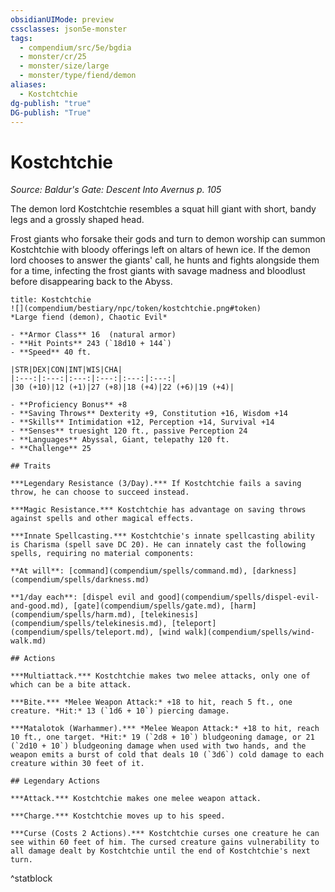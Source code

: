 ```yaml
---
obsidianUIMode: preview
cssclasses: json5e-monster
tags:
  - compendium/src/5e/bgdia
  - monster/cr/25
  - monster/size/large
  - monster/type/fiend/demon
aliases:
  - Kostchtchie
dg-publish: "true"
DG-publish: "True"
---
```

# Kostchtchie
*Source: Baldur's Gate: Descent Into Avernus p. 105*  

The demon lord Kostchtchie resembles a squat hill giant with short, bandy legs and a grossly shaped head.

Frost giants who forsake their gods and turn to demon worship can summon Kostchtchie with bloody offerings left on altars of hewn ice. If the demon lord chooses to answer the giants' call, he hunts and fights alongside them for a time, infecting the frost giants with savage madness and bloodlust before disappearing back to the Abyss.

```ad-statblock
title: Kostchtchie
![](compendium/bestiary/npc/token/kostchtchie.png#token)
*Large fiend (demon), Chaotic Evil*

- **Armor Class** 16  (natural armor)
- **Hit Points** 243 (`18d10 + 144`)
- **Speed** 40 ft.

|STR|DEX|CON|INT|WIS|CHA|
|:---:|:---:|:---:|:---:|:---:|:---:|
|30 (+10)|12 (+1)|27 (+8)|18 (+4)|22 (+6)|19 (+4)|

- **Proficiency Bonus** +8
- **Saving Throws** Dexterity +9, Constitution +16, Wisdom +14
- **Skills** Intimidation +12, Perception +14, Survival +14
- **Senses** truesight 120 ft., passive Perception 24
- **Languages** Abyssal, Giant, telepathy 120 ft.
- **Challenge** 25

## Traits

***Legendary Resistance (3/Day).*** If Kostchtchie fails a saving throw, he can choose to succeed instead.

***Magic Resistance.*** Kostchtchie has advantage on saving throws against spells and other magical effects.

***Innate Spellcasting.*** Kostchtchie's innate spellcasting ability is Charisma (spell save DC 20). He can innately cast the following spells, requiring no material components:

**At will**: [command](compendium/spells/command.md), [darkness](compendium/spells/darkness.md)

**1/day each**: [dispel evil and good](compendium/spells/dispel-evil-and-good.md), [gate](compendium/spells/gate.md), [harm](compendium/spells/harm.md), [telekinesis](compendium/spells/telekinesis.md), [teleport](compendium/spells/teleport.md), [wind walk](compendium/spells/wind-walk.md)

## Actions

***Multiattack.*** Kostchtchie makes two melee attacks, only one of which can be a bite attack.

***Bite.*** *Melee Weapon Attack:* +18 to hit, reach 5 ft., one creature. *Hit:* 13 (`1d6 + 10`) piercing damage.

***Matalotok (Warhammer).*** *Melee Weapon Attack:* +18 to hit, reach 10 ft., one target. *Hit:* 19 (`2d8 + 10`) bludgeoning damage, or 21 (`2d10 + 10`) bludgeoning damage when used with two hands, and the weapon emits a burst of cold that deals 10 (`3d6`) cold damage to each creature within 30 feet of it.

## Legendary Actions

***Attack.*** Kostchtchie makes one melee weapon attack.

***Charge.*** Kostchtchie moves up to his speed.

***Curse (Costs 2 Actions).*** Kostchtchie curses one creature he can see within 60 feet of him. The cursed creature gains vulnerability to all damage dealt by Kostchtchie until the end of Kostchtchie's next turn.
```
^statblock